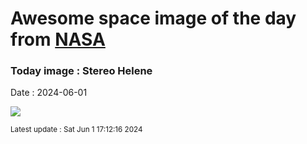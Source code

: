 
# Awesome space image of the day from [NASA](https://api.nasa.gov/)

### Today image : Stereo Helene
Date : 2024-06-01

![](https://apod.nasa.gov/apod/image/2406/N00172886_92_beltramini.jpg)

<small>Latest update : Sat Jun  1 17:12:16 2024</small>
        